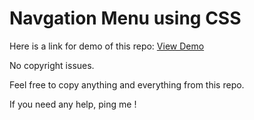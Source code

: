 # Navgation Menu using CSS
Here is a link for demo of this repo: <a  href="https://naveenbasireddy.github.io/Navbar/">View Demo</a>

No copyright issues.

Feel free to copy anything and everything from this repo.

If you need any help, ping me !
